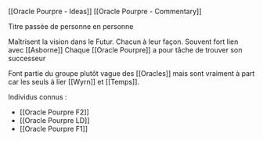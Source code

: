 [[Oracle Pourpre - Ideas]]
[[Oracle Pourpre - Commentary]]

Titre passée de personne en personne

Maîtrisent la vision dans le Futur. Chacun à leur façon.
Souvent fort lien avec [[Asborne]]
Chaque [[Oracle Pourpre]] a pour tâche de trouver son successeur

Font partie du groupe plutôt vague des [[Oracles]] mais sont vraiment à part car les seuls à lier [[Wyrn]] et [[Temps]].

Individus connus :
- [[Oracle Pourpre F2]]
- [[Oracle Pourpre LD]]
- [[Oracle Pourpre F1]]
